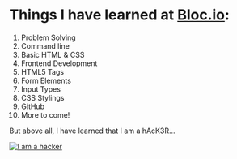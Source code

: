 # Things I have learned at [Bloc.io](http://bloc.io):

1. Problem Solving
2. Command line
3. Basic HTML & CSS
4. Frontend Development
5. HTML5 Tags
6. Form Elements
7. Input Types
8. CSS Stylings
9. GitHub
10. More to come!

But above all, I have learned that I am a hAcK3R...

[![I am a hacker](https://sophosnews.files.wordpress.com/2016/02/anonymous.jpg)](http://www.youtube.com/watch?v=dJYnf7fiLh0)
